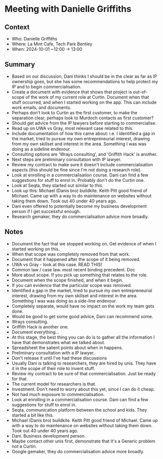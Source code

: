 # Meeting with Danielle Griffiths

## Context

- Who: Danielle Griffiths
- Where: La Mint Cafe, Tech Park Bentley
- When: 2024-10-01 ~12:00 -> 13:00

## Summary

- Based on our discussion, Dani thinks I should be in the clear as far as IP ownership goes, but she has some recommendations to help protect my IP and to begin commercialisation.
- Create a document with evidence that shows that project is out-of-scope of the work of my current role at Curtin. Document when that stuff occurred, and when I started working on the app. This can include work emails, and documents.
- Perhaps don't look to Curtin as the first customer, to make the separation clear, perhaps look to Murdoch contacts as first customer?
- Should get advice from the IP lawyers before starting to commercialise.
- Read up on UWA vs Gray, most relevant case related to this.
- Include documentation of how this came about: i.e. I identified a gap in the market, tried to pursue my own entrepreneurial interest, drawing from my own skillset and interest in the area. Something I was was doing as a sideline endevour.
- Consulting options are 'Wrays consulting', and 'Griffith Hack' is another.
- Next steps are preliminary consultation with IP lawyer.
- Review my contract to make sure it doesn't include commercialisation aspects (this should be fine since I'm not doing a research role).
- Look at enrolling in a commercialisation course. Dani can find a few suggestions for stuff to enrol in. Probably don't do the Curtin one.
- Look at Seqta, they started out similar to this.
- Look up this: Michael (Danis bro) buildkite. Keith Pitt good friend of Michael. Came up with a way to do maintenance on websites without taking them down. Took out 40 under 40 years ago.
- Dani even offered to potentially become my business development person if I get successful enough.
- Research gemaker, they do commercialisation advice more broadly.

## Notes

- Document the fact that we stopped working on. Get evidence of when I started working on this.
- When that scope was completely removed from that work.
- Document that it happened after the scope of it being removed.
- UWA vs Gray - look at this case. READ THIS!
- Common law / case law. most recent binding precedent. Doc
- More about scope. If you pick up something that relates to the role.
- Document when the scope finished, and when it begin.
- If you can evidence that the particular scope was removed.
- Identified a gap in the market, tried to pursue my own entrepreneurial interest, drawing from my own skillset and interest in the area. Something I was was doing as a side-line endevour.
- Completely separate, would have no impact on the work my team gets done.
- Would be good to get some good advice, Dani can recommend some.
- Wrays consulting.
- Griffith Hack is another one.
- Document everything…
- At this stage, the best thing you can do is to gather all the information I have that demonstrates what we talked about.
- Spreadsheet the salient points about when in happens.
- Preliminary consultation with a IP lawyer.
- Don't release it until I've had these discussions
- Usually Dani is talking to researchers, they are hired by unis. They have it in the scope of their role to invent stuff.
- Review my contract to be sure of that commercialisation. Just be ready for that.
- The current model for researchers is that.
- Investment. Don't need to worry about this yet, since I can do it cheap.
- Not had much exposure to commercialisation.
- Look at enrolling in a commercialisation course. Dani can find a few suggestions for stuff to enrol in.
- Seqta, communication platform between the school and kids. They started a bit like this.
- Michael (Danis bro) buildkite. Keith Pitt good friend of Michael. Came up with a way to do maintenance on websites without taking them down. Took out 40 under 40 years ago.
- Dani. Business development person.
- Maybe contact other unis first, demonstrate that it's a Generic problem not a Curtin.
- Google gemaker, they do commercialisation advice more broadly.
